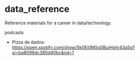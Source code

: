 # data_reference

Reference materials for a career in data/technology.   

podcasts
- Pizza de dados: https://open.spotify.com/show/5k0Ei0MSg5BuiHshr43aSg?si=ba8099dc380d40bc&nd=1
